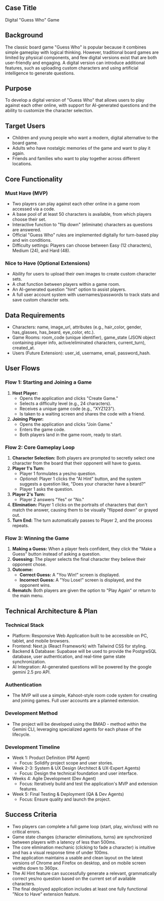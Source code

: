 ## Case Title
Digital "Guess Who" Game

## Background
The classic board game "Guess Who" is popular because it combines simple gameplay with logical thinking. However, traditional board games are limited by physical components, and few digital versions exist that are both user-friendly and engaging. A digital version can introduce additional features, such as uploading custom characters and using artificial intelligence to generate questions.

## Purpose
To develop a digital version of "Guess Who" that allows users to play against each other online, with support for AI-generated questions and the ability to customize the character selection.

## Target Users
-   Children and young people who want a modern, digital alternative to the board game.
-   Adults who have nostalgic memories of the game and want to play it again.
-   Friends and families who want to play together across different locations.

## Core Functionality

### Must Have (MVP)
-   Two players can play against each other online in a game room accessed via a code.
-   A base pool of at least 50 characters is available, from which players choose their set.
-   Interactive function to "flip down" (eliminate) characters as questions are answered.
-   Official "Guess Who" rules are implemented digitally for turn-based play and win conditions.
-   Difficulty settings: Players can choose between Easy (12 characters), Medium (24), and Hard (48).

### Nice to Have (Optional Extensions)
-   Ability for users to upload their own images to create custom character sets.
-   A chat function between players within a game room.
-   An AI-generated question "hint" option to assist players.
-   A full user account system with usernames/passwords to track stats and save custom character sets.

## Data Requirements
-   Characters: name, image_url, attributes (e.g., hair_color, gender, has_glasses, has_beard, eye_color, etc.).
-   Game Rooms: room_code (unique identifier), game_state (JSON object containing player info, active/eliminated characters, current_turn), created_at.
-   Users (Future Extension): user_id, username, email, password_hash.

## User Flows

### Flow 1: Starting and Joining a Game
1.  **Host Player:**
    *   Opens the application and clicks "Create Game."
    *   Selects a difficulty level (e.g., 24 characters).
    *   Receives a unique game code (e.g., "XYZ123").
    *   Is taken to a waiting screen and shares the code with a friend.
2.  **Joining Player:**
    *   Opens the application and clicks "Join Game."
    *   Enters the game code.
    *   Both players land in the game room, ready to start.

### Flow 2: Core Gameplay Loop
1.  **Character Selection:** Both players are prompted to secretly select one character from the board that their opponent will have to guess.
2.  **Player 1's Turn:**
    *   Player 1 formulates a yes/no question.
    *   *Optional:* Player 1 clicks the "AI Hint" button, and the system suggests a question like, "Does your character have a beard?"
    *   Player 1 asks the question.
3.  **Player 2's Turn:**
    *   Player 2 answers "Yes" or "No."
4.  **Elimination:** Player 1 clicks on the portraits of characters that don't match the answer, causing them to be visually "flipped down" or grayed out.
5.  **Turn End:** The turn automatically passes to Player 2, and the process repeats.

### Flow 3: Winning the Game
1.  **Making a Guess:** When a player feels confident, they click the "Make a Guess" button instead of asking a question.
2.  **Guessing:** The player selects the final character they believe their opponent chose.
3.  **Outcome:**
    *   **Correct Guess:** A "You Win!" screen is displayed.
    *   **Incorrect Guess:** A "You Lose!" screen is displayed, and the opponent wins.
4.  **Rematch:** Both players are given the option to "Play Again" or return to the main menu.


## Technical Architecture & Plan

### Technical Stack
-   Platform: Responsive Web Application built to be accessible on PC, tablet, and mobile browsers.
-   Frontend: Next.js (React Framework) with Tailwind CSS for styling.
-   Backend & Database: Supabase will be used to provide the PostgreSQL database, user authentication, and real-time game state synchronization.
-   AI Integration: AI-generated questions will be powered by the google gemini 2.5 pro API.

### Authentication
-   The MVP will use a simple, Kahoot-style room code system for creating and joining games. Full user accounts are a planned extension.

### Development Method
-   The project will be developed using the BMAD - method within the Gemini CLI, leveraging specialized agents for each phase of the lifecycle.

### Development Timeline
- Week 1: Product Definition (PM Agent)
  - Focus: Solidify project scope and user stories.
- Week 2-3: System & UX Design (Architect & UX-Expert Agents)
  - Focus: Design the technical foundation and user interface.
- Weeks 4: Agile Development (Dev Agent)
  - Focus: Iteratively build and test the application's MVP and extension features.
- Week 5: Final Testing & Deployment (QA & Dev Agents)
  - Focus: Ensure quality and launch the project.

## Success Criteria
-   Two players can complete a full game loop (start, play, win/loss) with no critical errors.
-   Game state changes (character eliminations, turns) are synchronized between players with a latency of less than 500ms.
-   The core elimination mechanic (clicking to fade a character) is intuitive and has a visual response time of under 100ms.
-   The application maintains a usable and clean layout on the latest versions of Chrome and Firefox on desktop, and on mobile screen widths down to 360px.
-   The AI Hint feature can successfully generate a relevant, grammatically correct yes/no question based on the current set of available characters.
-   The final deployed application includes at least one fully functional "Nice to Have" extension feature.


